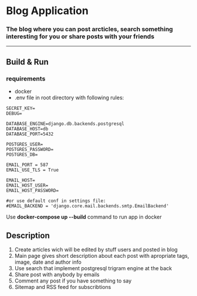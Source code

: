 # Blog Application

### The blog where you can post arcticles, search something interesting for you or share posts with your friends

___

## Build & Run

### requirements

* docker
* .env file in root directory with following rules:

```shell
SECRET_KEY=
DEBUG=

DATABASE_ENGINE=django.db.backends.postgresql
DATABASE_HOST=db
DATABASE_PORT=5432

POSTGRES_USER=
POSTGRES_PASSWORD=
POSTGRES_DB=

EMAIL_PORT = 587
EMAIL_USE_TLS = True

EMAIL_HOST=
EMAIL_HOST_USER=
EMAIL_HOST_PASSWORD=

#or use default conf in settings file: 
#EMAIL_BACKEND = 'django.core.mail.backends.smtp.EmailBackend'

```

Use **docker-compose up --build** command to run app in docker

## Description

1. Create articles wich will be edited by stuff users and posted in blog
2. Main page gives short description about each post with apropriate tags, image, date and author info
3. Use search that implement postgresql trigram engine at the back
4. Share post with anybody by emails
5. Comment any post if you have something to say
6. Sitemap and RSS feed for subscribtions
